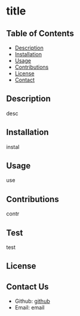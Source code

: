 # title

## Table of Contents
- [Description](#description)
- [Installation](#installation)
- [Usage](#usage)
- [Contributions](#contributions)
- [License](#license)
- [Contact](#contact-us)

## Description

desc

## Installation

instal

## Usage

use

## Contributions
contr

## Test
test

## License


## Contact Us

* Github: [github](https://github.com/github)
* Email: email
